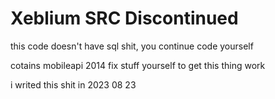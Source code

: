 # Xeblium SRC Discontinued
<p>this code doesn't have sql shit, you continue code yourself </p>
<p>cotains mobileapi 2014 fix stuff yourself to get this thing work</p>
<p>i writed this shit in 2023 08 23</p>

